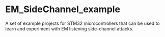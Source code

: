 # EM_SideChannel_example
A set of example projects for STM32 microcontrollers that can be used to learn and experiment with EM listening side-channel attacks.
